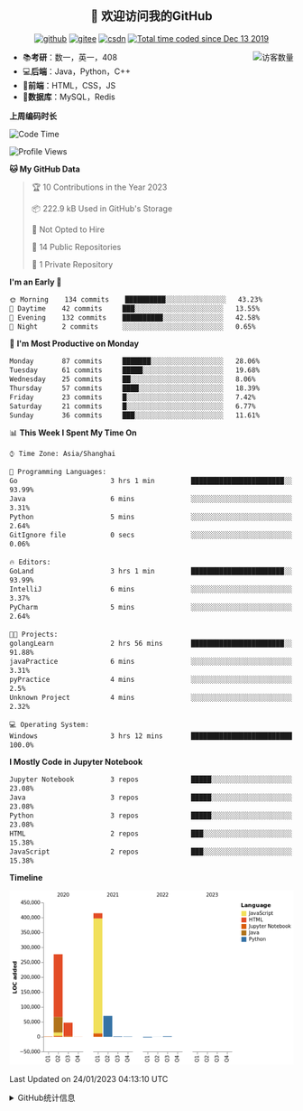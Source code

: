 <h2 align="center">👋 欢迎访问我的GitHub</h2>
<p align="center">
  <a href="https://github.com/eternidad33"><img src="https://img.shields.io/badge/GitHub-ff79c6" alt="github"></a>
  <a href="https://gitee.com/eternidad33"><img src="https://img.shields.io/badge/Gitee-fe7300" alt="gitee"></a>
  <a href="https://blog.csdn.net/qq_42907802"><img src="https://img.shields.io/badge/CSDN-cf000e" alt="csdn"></a>
  <a href="https://wakatime.com/@Tian"><img src="https://wakatime.com/badge/user/938325ad-aa1b-4e8a-8efd-04fff7660bd5.svg" alt="Total time coded since Dec 13 2019" /></a>
</p>

<img align='right' src="https://profile-counter.glitch.me/eternidad33/count.svg" alt="访客数量"/>

- 📚**考研**：数一，英一，408
- 💻**后端**：Java，Python，C++
- 📝**前端**：HTML，CSS，JS
- 💼**数据库**：MySQL，Redis

**上周编码时长**  

<!--START_SECTION:waka-->
![Code Time](http://img.shields.io/badge/Code%20Time-1%2C917%20hrs%201%20min-blue)

![Profile Views](http://img.shields.io/badge/Profile%20Views-48-blue)

**🐱 My GitHub Data** 

> 🏆 10 Contributions in the Year 2023
 > 
> 📦 222.9 kB Used in GitHub's Storage 
 > 
> 🚫 Not Opted to Hire
 > 
> 📜 14 Public Repositories 
 > 
> 🔑 1 Private Repository 
 > 
**I'm an Early 🐤** 

```text
🌞 Morning    134 commits    ██████████░░░░░░░░░░░░░░░   43.23% 
🌆 Daytime    42 commits     ███░░░░░░░░░░░░░░░░░░░░░░   13.55% 
🌃 Evening    132 commits    ██████████░░░░░░░░░░░░░░░   42.58% 
🌙 Night      2 commits      ░░░░░░░░░░░░░░░░░░░░░░░░░   0.65%

```
📅 **I'm Most Productive on Monday** 

```text
Monday       87 commits     ███████░░░░░░░░░░░░░░░░░░   28.06% 
Tuesday      61 commits     █████░░░░░░░░░░░░░░░░░░░░   19.68% 
Wednesday    25 commits     ██░░░░░░░░░░░░░░░░░░░░░░░   8.06% 
Thursday     57 commits     ████░░░░░░░░░░░░░░░░░░░░░   18.39% 
Friday       23 commits     █░░░░░░░░░░░░░░░░░░░░░░░░   7.42% 
Saturday     21 commits     █░░░░░░░░░░░░░░░░░░░░░░░░   6.77% 
Sunday       36 commits     ███░░░░░░░░░░░░░░░░░░░░░░   11.61%

```


📊 **This Week I Spent My Time On** 

```text
⌚︎ Time Zone: Asia/Shanghai

💬 Programming Languages: 
Go                       3 hrs 1 min         ███████████████████████░░   93.99% 
Java                     6 mins              ░░░░░░░░░░░░░░░░░░░░░░░░░   3.31% 
Python                   5 mins              ░░░░░░░░░░░░░░░░░░░░░░░░░   2.64% 
GitIgnore file           0 secs              ░░░░░░░░░░░░░░░░░░░░░░░░░   0.06%

🔥 Editors: 
GoLand                   3 hrs 1 min         ███████████████████████░░   93.99% 
IntelliJ                 6 mins              ░░░░░░░░░░░░░░░░░░░░░░░░░   3.37% 
PyCharm                  5 mins              ░░░░░░░░░░░░░░░░░░░░░░░░░   2.64%

🐱‍💻 Projects: 
golangLearn              2 hrs 56 mins       ███████████████████████░░   91.88% 
javaPractice             6 mins              ░░░░░░░░░░░░░░░░░░░░░░░░░   3.31% 
pyPractice               4 mins              ░░░░░░░░░░░░░░░░░░░░░░░░░   2.5% 
Unknown Project          4 mins              ░░░░░░░░░░░░░░░░░░░░░░░░░   2.32%

💻 Operating System: 
Windows                  3 hrs 12 mins       █████████████████████████   100.0%

```

**I Mostly Code in Jupyter Notebook** 

```text
Jupyter Notebook         3 repos             █████░░░░░░░░░░░░░░░░░░░░   23.08% 
Java                     3 repos             █████░░░░░░░░░░░░░░░░░░░░   23.08% 
Python                   3 repos             █████░░░░░░░░░░░░░░░░░░░░   23.08% 
HTML                     2 repos             ███░░░░░░░░░░░░░░░░░░░░░░   15.38% 
JavaScript               2 repos             ███░░░░░░░░░░░░░░░░░░░░░░   15.38%

```


**Timeline**

![Chart not found](https://raw.githubusercontent.com/eternidad33/eternidad33/master/charts/bar_graph.png) 


 Last Updated on 24/01/2023 04:13:10 UTC
<!--END_SECTION:waka-->

<details>
<summary>GitHub统计信息</summary>

<br/>

> 动态太少，不好意思展示
> 
> 下面的GitHub统计信息是来自于[github-readme-stats](https://github.com/anuraghazra/github-readme-stats)项目，里边有[中文文档](https://github.com/anuraghazra/github-readme-stats/blob/master/readme_cn.md)

<a href="https://github.com/eternidad33/eternidad33">
  <img align="center" src="https://github-readme-stats.anuraghazra1.vercel.app/api?username=eternidad33&show_icons=true" />
</a>
</details>


